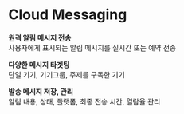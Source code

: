 # Cloud Messaging
**원격 알림 메시지 전송**<br>
사용자에게 표시되는 알림 메시지를 실시간 또는 예약 전송

**다양한 메시지 타겟팅**<br>
단일 기기, 기기그룹, 주제를 구독한 기기

**발송 메시지 저장, 관리**<br>
알림 내용, 상태, 플랫폼, 최종 전송 시간, 열람율 관리